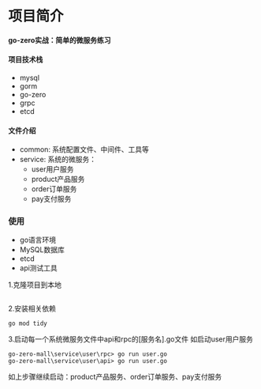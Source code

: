 # 项目简介
#### go-zero实战：简单的微服务练习
#### 项目技术栈
* mysql
* gorm
* go-zero
* grpc
* etcd

#### 文件介绍
* common: 系统配置文件、中间件、工具等
* service: 系统的微服务：
  * user用户服务
  * product产品服务
  * order订单服务
  * pay支付服务

### 使用
* go语言环境
* MySQL数据库
* etcd 
* api测试工具

1.克隆项目到本地
```

```
2.安装相关依赖
```
go mod tidy
```
3.启动每一个系统微服务文件中api和rpc的[服务名].go文件
如启动user用户服务
```api
go-zero-mall\service\user\rpc> go run user.go
go-zero-mall\service\user\api> go run user.go
```
如上步骤继续启动：product产品服务、order订单服务、pay支付服务